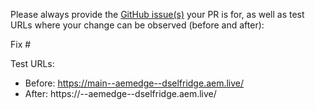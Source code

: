 Please always provide the [GitHub issue(s)](../issues) your PR is for, as well as test URLs where your change can be observed (before and after):

Fix #<gh-issue-id>

Test URLs:
- Before: https://main--aemedge--dselfridge.aem.live/
- After: https://<branch>--aemedge--dselfridge.aem.live/
